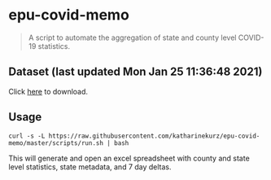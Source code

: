 # epu-covid-memo

> A script to automate the aggregation of state and county level COVID-19 statistics.

<!-- tmpl start -->

## Dataset (last updated Mon Jan 25 11:36:48 2021)

Click [here](https://covid-artifacts.s3.amazonaws.com/records/2021-1-25-113648-covid_artifact.xls) to download.

<!-- tmpl end -->

## Usage

```
curl -s -L https://raw.githubusercontent.com/katharinekurz/epu-covid-memo/master/scripts/run.sh | bash
```

This will generate and open an excel spreadsheet with county and state level statistics, state metadata, and 7 day deltas.